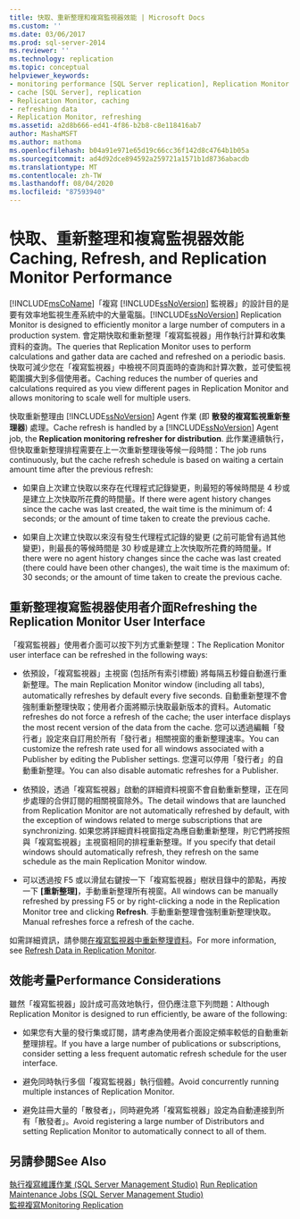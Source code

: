 ```yaml
---
title: 快取、重新整理和複寫監視器效能 | Microsoft Docs
ms.custom: ''
ms.date: 03/06/2017
ms.prod: sql-server-2014
ms.reviewer: ''
ms.technology: replication
ms.topic: conceptual
helpviewer_keywords:
- monitoring performance [SQL Server replication], Replication Monitor
- cache [SQL Server], replication
- Replication Monitor, caching
- refreshing data
- Replication Monitor, refreshing
ms.assetid: a2d8b666-ed41-4f86-b2b8-c8e118416ab7
author: MashaMSFT
ms.author: mathoma
ms.openlocfilehash: b04a91e971e65d19c66cc36f142d8c4764b1b05a
ms.sourcegitcommit: ad4d92dce894592a259721a1571b1d8736abacdb
ms.translationtype: MT
ms.contentlocale: zh-TW
ms.lasthandoff: 08/04/2020
ms.locfileid: "87593940"
---
```

# <a name="caching-refresh-and-replication-monitor-performance"></a><span data-ttu-id="1497c-102">快取、重新整理和複寫監視器效能</span><span class="sxs-lookup"><span data-stu-id="1497c-102">Caching, Refresh, and Replication Monitor Performance</span></span>
  [!INCLUDE[msCoName](../../../includes/msconame-md.md)]<span data-ttu-id="1497c-103">「複寫 [!INCLUDE[ssNoVersion](../../../includes/ssnoversion-md.md)] 監視器」的設計目的是要有效率地監視生產系統中的大量電腦。</span><span class="sxs-lookup"><span data-stu-id="1497c-103">[!INCLUDE[ssNoVersion](../../../includes/ssnoversion-md.md)] Replication Monitor is designed to efficiently monitor a large number of computers in a production system.</span></span> <span data-ttu-id="1497c-104">會定期快取和重新整理「複寫監視器」用作執行計算和收集資料的查詢。</span><span class="sxs-lookup"><span data-stu-id="1497c-104">The queries that Replication Monitor uses to perform calculations and gather data are cached and refreshed on a periodic basis.</span></span> <span data-ttu-id="1497c-105">快取可減少您在「複寫監視器」中檢視不同頁面時的查詢和計算次數，並可使監視範圍擴大到多個使用者。</span><span class="sxs-lookup"><span data-stu-id="1497c-105">Caching reduces the number of queries and calculations required as you view different pages in Replication Monitor and allows monitoring to scale well for multiple users.</span></span>  
  
 <span data-ttu-id="1497c-106">快取重新整理由 [!INCLUDE[ssNoVersion](../../../includes/ssnoversion-md.md)] Agent 作業 (即 **散發的複寫監視重新整理器**) 處理。</span><span class="sxs-lookup"><span data-stu-id="1497c-106">Cache refresh is handled by a [!INCLUDE[ssNoVersion](../../../includes/ssnoversion-md.md)] Agent job, the **Replication monitoring refresher for distribution**.</span></span> <span data-ttu-id="1497c-107">此作業連續執行，但快取重新整理排程需要在上一次重新整理後等候一段時間：</span><span class="sxs-lookup"><span data-stu-id="1497c-107">The job runs continuously, but the cache refresh schedule is based on waiting a certain amount time after the previous refresh:</span></span>  
  
-   <span data-ttu-id="1497c-108">如果自上次建立快取以來存在代理程式記錄變更，則最短的等候時間是 4 秒或是建立上次快取所花費的時間量。</span><span class="sxs-lookup"><span data-stu-id="1497c-108">If there were agent history changes since the cache was last created, the wait time is the minimum of: 4 seconds; or the amount of time taken to create the previous cache.</span></span>  
  
-   <span data-ttu-id="1497c-109">如果自上次建立快取以來沒有發生代理程式記錄的變更 (之前可能曾有過其他變更)，則最長的等候時間是 30 秒或是建立上次快取所花費的時間量。</span><span class="sxs-lookup"><span data-stu-id="1497c-109">If there were no agent history changes since the cache was last created (there could have been other changes), the wait time is the maximum of: 30 seconds; or the amount of time taken to create the previous cache.</span></span>  
  
## <a name="refreshing-the-replication-monitor-user-interface"></a><span data-ttu-id="1497c-110">重新整理複寫監視器使用者介面</span><span class="sxs-lookup"><span data-stu-id="1497c-110">Refreshing the Replication Monitor User Interface</span></span>  
 <span data-ttu-id="1497c-111">「複寫監視器」使用者介面可以按下列方式重新整理：</span><span class="sxs-lookup"><span data-stu-id="1497c-111">The Replication Monitor user interface can be refreshed in the following ways:</span></span>  
  
-   <span data-ttu-id="1497c-112">依預設，「複寫監視器」主視窗 (包括所有索引標籤) 將每隔五秒鐘自動進行重新整理。</span><span class="sxs-lookup"><span data-stu-id="1497c-112">The main Replication Monitor window (including all tabs), automatically refreshes by default every five seconds.</span></span> <span data-ttu-id="1497c-113">自動重新整理不會強制重新整理快取；使用者介面將顯示快取最新版本的資料。</span><span class="sxs-lookup"><span data-stu-id="1497c-113">Automatic refreshes do not force a refresh of the cache; the user interface displays the most recent version of the data from the cache.</span></span> <span data-ttu-id="1497c-114">您可以透過編輯「發行者」設定來自訂用於所有「發行者」相關視窗的重新整理速率。</span><span class="sxs-lookup"><span data-stu-id="1497c-114">You can customize the refresh rate used for all windows associated with a Publisher by editing the Publisher settings.</span></span> <span data-ttu-id="1497c-115">您還可以停用「發行者」的自動重新整理。</span><span class="sxs-lookup"><span data-stu-id="1497c-115">You can also disable automatic refreshes for a Publisher.</span></span>  
  
-   <span data-ttu-id="1497c-116">依預設，透過「複寫監視器」啟動的詳細資料視窗不會自動重新整理，正在同步處理的合併訂閱的相關視窗除外。</span><span class="sxs-lookup"><span data-stu-id="1497c-116">The detail windows that are launched from Replication Monitor are not automatically refreshed by default, with the exception of windows related to merge subscriptions that are synchronizing.</span></span> <span data-ttu-id="1497c-117">如果您將詳細資料視窗指定為應自動重新整理，則它們將按照與「複寫監視器」主視窗相同的排程重新整理。</span><span class="sxs-lookup"><span data-stu-id="1497c-117">If you specify that detail windows should automatically refresh, they refresh on the same schedule as the main Replication Monitor window.</span></span>  
  
-   <span data-ttu-id="1497c-118">可以透過按 F5 或以滑鼠右鍵按一下「複寫監視器」樹狀目錄中的節點，再按一下 **[重新整理]**，手動重新整理所有視窗。</span><span class="sxs-lookup"><span data-stu-id="1497c-118">All windows can be manually refreshed by pressing F5 or by right-clicking a node in the Replication Monitor tree and clicking **Refresh**.</span></span> <span data-ttu-id="1497c-119">手動重新整理會強制重新整理快取。</span><span class="sxs-lookup"><span data-stu-id="1497c-119">Manual refreshes force a refresh of the cache.</span></span>  
  
 <span data-ttu-id="1497c-120">如需詳細資訊，請參閱[在複寫監視器中重新整理資料](refresh-data-in-replication-monitor.md)。</span><span class="sxs-lookup"><span data-stu-id="1497c-120">For more information, see [Refresh Data in Replication Monitor](refresh-data-in-replication-monitor.md).</span></span>  
  
## <a name="performance-considerations"></a><span data-ttu-id="1497c-121">效能考量</span><span class="sxs-lookup"><span data-stu-id="1497c-121">Performance Considerations</span></span>  
 <span data-ttu-id="1497c-122">雖然「複寫監視器」設計成可高效地執行，但仍應注意下列問題：</span><span class="sxs-lookup"><span data-stu-id="1497c-122">Although Replication Monitor is designed to run efficiently, be aware of the following:</span></span>  
  
-   <span data-ttu-id="1497c-123">如果您有大量的發行集或訂閱，請考慮為使用者介面設定頻率較低的自動重新整理排程。</span><span class="sxs-lookup"><span data-stu-id="1497c-123">If you have a large number of publications or subscriptions, consider setting a less frequent automatic refresh schedule for the user interface.</span></span>  
  
-   <span data-ttu-id="1497c-124">避免同時執行多個「複寫監視器」執行個體。</span><span class="sxs-lookup"><span data-stu-id="1497c-124">Avoid concurrently running multiple instances of Replication Monitor.</span></span>  
  
-   <span data-ttu-id="1497c-125">避免註冊大量的「散發者」，同時避免將「複寫監視器」設定為自動連接到所有「散發者」。</span><span class="sxs-lookup"><span data-stu-id="1497c-125">Avoid registering a large number of Distributors and setting Replication Monitor to automatically connect to all of them.</span></span>  
  
## <a name="see-also"></a><span data-ttu-id="1497c-126">另請參閱</span><span class="sxs-lookup"><span data-stu-id="1497c-126">See Also</span></span>  
 <span data-ttu-id="1497c-127">[執行複寫維護作業 &#40;SQL Server Management Studio&#41;](../../../ssms/sql-server-management-studio-ssms.md) </span><span class="sxs-lookup"><span data-stu-id="1497c-127">[Run Replication Maintenance Jobs &#40;SQL Server Management Studio&#41;](../../../ssms/sql-server-management-studio-ssms.md) </span></span>  
 [<span data-ttu-id="1497c-128">監視複寫</span><span class="sxs-lookup"><span data-stu-id="1497c-128">Monitoring Replication</span></span>](../monitoring-replication.md)  
  
  
